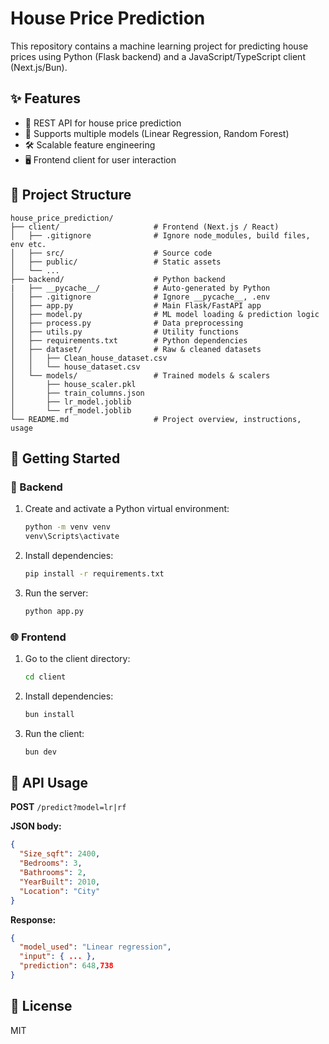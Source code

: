 # House Price Prediction

This repository contains a machine learning project for predicting house prices using Python (Flask backend) and a JavaScript/TypeScript client (Next.js/Bun).

## ✨ Features

- 🚀 REST API for house price prediction
- 🤖 Supports multiple models (Linear Regression, Random Forest)
- 🛠️ Scalable feature engineering
- 🖥️ Frontend client for user interaction

## 📁 Project Structure

```
house_price_prediction/
├── client/                     # Frontend (Next.js / React)
│   ├── .gitignore              # Ignore node_modules, build files, env etc.
│   ├── src/                    # Source code
│   ├── public/                 # Static assets
│   └── ...
├── backend/                    # Python backend
|   ├── __pycache__/            # Auto-generated by Python 
│   ├── .gitignore              # Ignore __pycache__, .env 
│   ├── app.py                  # Main Flask/FastAPI app
│   ├── model.py                # ML model loading & prediction logic
│   ├── process.py              # Data preprocessing
│   ├── utils.py                # Utility functions
│   ├── requirements.txt        # Python dependencies
│   ├── dataset/                # Raw & cleaned datasets
│   │   ├── Clean_house_dataset.csv
│   │   └── house_dataset.csv
│   └── models/                 # Trained models & scalers
│       ├── house_scaler.pkl
│       ├── train_columns.json
│       ├── lr_model.joblib
│       └── rf_model.joblib
└── README.md                   # Project overview, instructions, usage

```

## 🚦 Getting Started

### 🐍 Backend

1. Create and activate a Python virtual environment:
    ```bash
    python -m venv venv
    venv\Scripts\activate
    ```
2. Install dependencies:
    ```bash
    pip install -r requirements.txt
    ```
3. Run the server:
    ```bash
    python app.py
    ```

### 🌐 Frontend

1. Go to the client directory:
    ```bash
    cd client
    ```
2. Install dependencies:
    ```bash
    bun install
    ```
3. Run the client:
    ```bash
    bun dev
    ```

## 📡 API Usage

**POST** `/predict?model=lr|rf`

**JSON body:**
```json
{
  "Size_sqft": 2400,
  "Bedrooms": 3,
  "Bathrooms": 2,
  "YearBuilt": 2010,
  "Location": "City"
}
```

**Response:**
```json
{
  "model_used": "Linear regression",
  "input": { ... },
  "prediction": 648,738
}
```

## 📜 License

MIT
